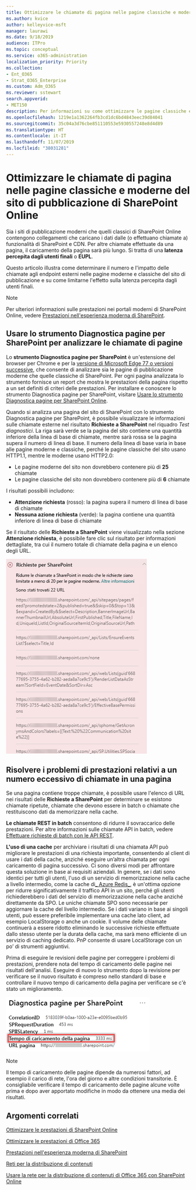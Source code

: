 ```yaml
---
title: Ottimizzare le chiamate di pagina nelle pagine classiche e moderne del sito di pubblicazione di SharePoint Online
ms.author: kvice
author: kelleyvice-msft
manager: laurawi
ms.date: 9/18/2019
audience: ITPro
ms.topic: conceptual
ms.service: o365-administration
localization_priority: Priority
ms.collection:
- Ent_O365
- Strat_O365_Enterprise
ms.custom: Adm_O365
ms.reviewer: sstewart
search.appverid:
- MET150
description: Per informazioni su come ottimizzare le pagine classiche e moderne del sito di pubblicazione di SharePoint Online, è possibile limitare il numero di chiamate agli endpoint dei servizi di SharePoint Online.
ms.openlocfilehash: 1219e1a1362264fb3cd1dc6bd4843eec39d84041
ms.sourcegitcommit: 35c04a3d76cbe851110553e5930557248e8d4d89
ms.translationtype: HT
ms.contentlocale: it-IT
ms.lasthandoff: 11/07/2019
ms.locfileid: "38031281"
---
```

# <a name="optimize-page-calls-in-sharepoint-online-modern-and-classic-publishing-site-pages"></a>Ottimizzare le chiamate di pagina nelle pagine classiche e moderne del sito di pubblicazione di SharePoint Online

Sia i siti di pubblicazione moderni che quelli classici di SharePoint Online contengono collegamenti che caricano i dati dalle (o effettuano chiamate a) funzionalità di SharePoint e CDN. Per altre chiamate effettuate da una pagina, il caricamento della pagina sarà più lungo. Si tratta di una **latenza percepita dagli utenti finali** o **EUPL**.

Questo articolo illustra come determinare il numero e l'impatto delle chiamate agli endpoint esterni nelle pagine moderne e classiche del sito di pubblicazione e su come limitarne l'effetto sulla latenza percepita dagli utenti finali.

>[!NOTE]
>Per ulteriori informazioni sulle prestazioni nei portali moderni di SharePoint Online, vedere [ Prestazioni nell'esperienza moderna di SharePoint](https://docs.microsoft.com/sharepoint/modern-experience-performance).

## <a name="use-the-page-diagnostics-for-sharepoint-tool-to-analyze-page-calls"></a>Usare lo strumento Diagnostica pagine per SharePoint per analizzare le chiamate di pagine

Lo **strumento Diagnostica pagine per SharePoint** è un'estensione del browser per Chrome e per la [versione di Microsoft Edge 77 o versioni successive](https://www.microsoftedgeinsider.com/download?form=MI13E8&OCID=MI13E8), che consente di analizzare sia le pagine di pubblicazione moderne che quelle classiche di SharePoint. Per ogni pagina analizzata lo strumento fornisce un report che mostra le prestazioni della pagina rispetto a un set definiti di criteri delle prestazioni. Per installare e conoscere lo strumento Diagnostica pagine per SharePoint, visitare [Usare lo strumento Diagnostica pagine per SharePoint Online](page-diagnostics-for-spo.md).

Quando si analizza una pagina del sito di SharePoint con lo strumento Diagnostica pagine per SharePoint, è possibile visualizzare le informazioni sulle chiamate esterne nel risultato **Richieste a SharePoint** nel riquadro _Test diagnostici_. La riga sarà verde se la pagina del sito contiene una quantità inferiore della linea di base di chiamate, mentre sarà rossa se la pagina supera il numero di linea di base. Il numero della linea di base varia in base alle pagine moderne e classiche, perché le pagine classiche del sito usano HTTP1.1, mentre le moderne usano HTTP2.0:

- Le pagine moderne del sito non dovrebbero contenere più di **25** chiamate
- Le pagine classiche del sito non dovrebbero contenere più di **6** chiamate

I risultati possibili includono:

- **Attenzione richiesta** (rosso): la pagina supera il numero di linea di base di chiamate
- **Nessuna azione richiesta** (verde): la pagina contiene una quantità inferiore di linea di base di chiamate

Se il risultato delle **Richieste a SharePoint** viene visualizzato nella sezione **Attenzione richiesta**, è possibile fare clic sul risultato per informazioni dettagliate, tra cui il numero totale di chiamate della pagina e un elenco degli URL.

![Risultati delle Richieste a SharePoint](media/modern-portal-optimization/pagediag-requests.png)

## <a name="remediate-performance-issues-related-to-too-many-calls-on-a-page"></a>Risolvere i problemi di prestazioni relativi a un numero eccessivo di chiamate in una pagina

Se una pagina contiene troppe chiamate, è possibile usare l'elenco di URL nei risultati delle **Richieste a SharePoint** per determinare se esistono chiamate ripetute, chiamate che devono essere in batch o chiamate che restituiscono dati da memorizzare nella cache.

**Le chiamate REST in batch** consentono di ridurre il sovraccarico delle prestazioni. Per altre informazioni sulle chiamate API in batch, vedere [Effettuare richieste di batch con le API REST](https://docs.microsoft.com/sharepoint/dev/sp-add-ins/make-batch-requests-with-the-rest-apis).

**L'uso di una cache** per archiviare i risultati di una chiamata API può migliorare le prestazioni di una richiesta importante, consentendo al client di usare i dati della cache, anziché eseguire un’altra chiamata per ogni caricamento di pagina successivo. Ci sono diversi modi per affrontare questa soluzione in base ai requisiti aziendali. In genere, se i dati sono identici per tutti gli utenti, l'uso di un servizio di memorizzazione nella cache a livello intermedio, come la cache di[_ Azure Redis_](https://azure.microsoft.com/services/cache/), è un'ottima opzione per ridurre significativamente il traffico API in un sito, perché gli utenti richiederebbero i dati del servizio di memorizzazione nella cache anziché direttamente da SPO. Le uniche chiamate SPO sono necessarie per aggiornare la cache del livello intermedio. Se i dati variano in base ai singoli utenti, può essere preferibile implementare una cache lato client, ad esempio LocalStorage o anche un cookie. Il volume delle chiamate continuerà a essere ridotto eliminando le successive richieste effettuate dallo stesso utente per la durata della cache, ma sarà meno efficiente di un servizio di caching dedicato. PnP consente di usare LocalStorage con un po’ di strumenti aggiuntivi.

Prima di eseguire le revisioni delle pagine per correggere i problemi di prestazioni, prendere nota del tempo di caricamento delle pagine nei risultati dell'analisi. Eseguire di nuovo lo strumento dopo la revisione per verificare se il nuovo risultato è compreso nello standard di base e controllare il nuovo tempo di caricamento della pagina per verificare se c'è stato un miglioramento.

![Risultati del tempo di caricamento delle pagine](media/modern-portal-optimization/pagediag-page-load-time.png)

>[!NOTE]
>Il tempo di caricamento delle pagine dipende da numerosi fattori, ad esempio il carico di rete, l'ora del giorno e altre condizioni transitorie. È consigliabile verificare il tempo di caricamento delle pagine alcune volte prima e dopo aver apportato modifiche in modo da ottenere una media dei risultati.

## <a name="related-topics"></a>Argomenti correlati

[Ottimizzare le prestazioni di SharePoint Online](tune-sharepoint-online-performance.md)

[Ottimizzare le prestazioni di Office 365](tune-office-365-performance.md)

[Prestazioni nell'esperienza moderna di SharePoint](https://docs.microsoft.com/sharepoint/modern-experience-performance)

[Reti per la distribuzione di contenuti](content-delivery-networks.md)

[Usare la rete per la distribuzione di contenuti di Office 365 con SharePoint Online](use-office-365-cdn-with-spo.md)
